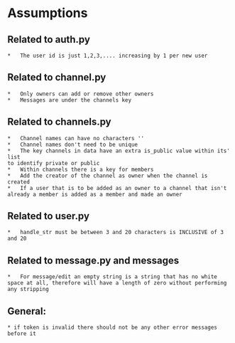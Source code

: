 # Assumptions

## Related to auth.py
    *   The user id is just 1,2,3,.... increasing by 1 per new user

## Related to channel.py
    *   Only owners can add or remove other owners
    *   Messages are under the channels key

## Related to channels.py
    *   Channel names can have no characters ''
    *   Channel names don't need to be unique
    *   The key channels in data have an extra is_public value within its' list
    to identify private or public
    *   Within channels there is a key for members
    *   Add the creator of the channel as owner when the channel is created
    *   If a user that is to be added as an owner to a channel that isn't already a member is added as a member and made an owner

## Related to user.py
    *   handle_str must be between 3 and 20 characters is INCLUSIVE of 3 and 20

## Related to message.py and messages
    *   For message/edit an empty string is a string that has no white space at all, therefore will have a length of zero without performing any stripping

## General:
    * if token is invalid there should not be any other error messages before it

    